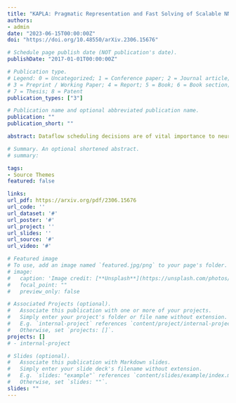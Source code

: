 ```yaml
---
title: "KAPLA: Pragmatic Representation and Fast Solving of Scalable NN Accelerator Dataflow"
authors:
- admin
date: "2023-06-15T00:00:00Z"
doi: "https://doi.org/10.48550/arXiv.2306.15676"

# Schedule page publish date (NOT publication's date).
publishDate: "2017-01-01T00:00:00Z"

# Publication type.
# Legend: 0 = Uncategorized; 1 = Conference paper; 2 = Journal article;
# 3 = Preprint / Working Paper; 4 = Report; 5 = Book; 6 = Book section;
# 7 = Thesis; 8 = Patent
publication_types: ["3"]

# Publication name and optional abbreviated publication name.
publication: ""
publication_short: ""

abstract: Dataflow scheduling decisions are of vital importance to neural network (NN) accelerators. Recent scalable NN accelerators support a rich set of advanced dataflow techniques. The problems of comprehensively representing and quickly finding optimized dataflow schemes thus become significantly more complicated and challenging. In this work, we first propose comprehensive and pragmatic dataflow representations for temporal and spatial scheduling on scalable multi-node NN architectures. An informal hierarchical taxonomy highlights the tight coupling across different levels of the dataflow space as the major difficulty for fast design exploration. A set of formal tensor-centric directives accurately express various inter-layer and intra-layer schemes, and allow for quickly determining their validity and efficiency. We then build a generic, optimized, and fast dataflow solver, KAPLA, which makes use of the pragmatic directives to explore the design space with effective validity check and efficiency estimation. KAPLA decouples the upper inter-layer level for fast pruning, and solves the lower intra-layer schemes with a novel bottom-up cost descending method. KAPLA achieves within only 2.2% and 7.7% energy overheads on the result dataflow for training and inference, respectively, compared to the exhaustively searched optimal schemes. It also outperforms random and machine-learning-based approaches, with more optimized results and orders of magnitude faster search speedup. 

# Summary. An optional shortened abstract.
# summary: 

tags:
- Source Themes
featured: false

links:
url_pdf: https://arxiv.org/pdf/2306.15676
url_code: ''
url_dataset: '#'
url_poster: '#'
url_project: ''
url_slides: ''
url_source: '#'
url_video: '#'

# Featured image
# To use, add an image named `featured.jpg/png` to your page's folder. 
# image:
#   caption: 'Image credit: [**Unsplash**](https://unsplash.com/photos/s9CC2SKySJM)'
#   focal_point: ""
#   preview_only: false

# Associated Projects (optional).
#   Associate this publication with one or more of your projects.
#   Simply enter your project's folder or file name without extension.
#   E.g. `internal-project` references `content/project/internal-project/index.md`.
#   Otherwise, set `projects: []`.
projects: []
# - internal-project

# Slides (optional).
#   Associate this publication with Markdown slides.
#   Simply enter your slide deck's filename without extension.
#   E.g. `slides: "example"` references `content/slides/example/index.md`.
#   Otherwise, set `slides: ""`.
slides: ""
---
```

